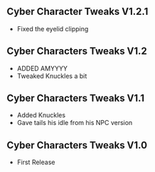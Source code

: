 ## Cyber Character Tweaks V1.2.1
- Fixed the eyelid clipping

## Cyber Characters Tweaks V1.2
- ADDED AMYYYY
- Tweaked Knuckles a bit

## Cyber Characters Tweaks V1.1
- Added Knuckles
- Gave tails his idle from his NPC version

## Cyber Characters Tweaks V1.0
- First Release
